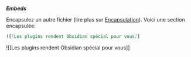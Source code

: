 ***Embeds***

Encapsulez un autre fichier (lire plus sur [Encapsulation](https://help.obsidian.md/Linking+notes+and+files/Embed+files)). Voici une section encapsulée:

```md
![[Les plugins rendent Obsidian spécial pour vous]]
```

![[Les plugins rendent Obsidian spécial pour vous]]